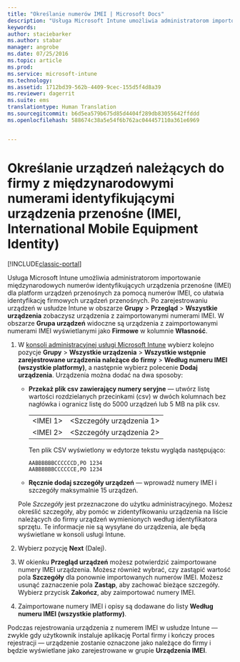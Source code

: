 ```yaml
---
title: "Określanie numerów IMEI | Microsoft Docs"
description: "Usługa Microsoft Intune umożliwia administratorom importowanie numerów IMEI dla platform urządzeń przenośnych w celu ułatwienia identyfikacji firmowych urządzeń przenośnych"
keywords: 
author: staciebarker
ms.author: stabar
manager: angrobe
ms.date: 07/25/2016
ms.topic: article
ms.prod: 
ms.service: microsoft-intune
ms.technology: 
ms.assetid: 1712bd39-562b-4409-9cec-155d5f4d8a39
ms.reviewer: dagerrit
ms.suite: ems
translationtype: Human Translation
ms.sourcegitcommit: b6d5ea579b675d85d4404f289db83055642ffddd
ms.openlocfilehash: 588674c38a5e54f6b762ac044457110a361e6969


---
```


# <a name="specify-corporate-owned-devices-with-international-mobile-equipment-identity-imei-numbers"></a>Określanie urządzeń należących do firmy z międzynarodowymi numerami identyfikującymi urządzenia przenośne (IMEI, International Mobile Equipment Identity)

[!INCLUDE[classic-portal](../includes/classic-portal.md)]

Usługa Microsoft Intune umożliwia administratorom importowanie międzynarodowych numerów identyfikujących urządzenia przenośne (IMEI) dla platform urządzeń przenośnych za pomocą numerów IMEI, co ułatwia identyfikację firmowych urządzeń przenośnych. Po zarejestrowaniu urządzeń w usłudze Intune w obszarze **Grupy** > **Przegląd** > **Wszystkie urządzenia** zobaczysz urządzenia z zaimportowanymi numerami IMEI. W obszarze **Grupa urządzeń** widoczne są urządzenia z zaimportowanymi numerami IMEI wyświetlanymi jako **Firmowe** w kolumnie **Własność**.

1. W [konsoli administracyjnej usługi Microsoft Intune](http://manage.microsoft.com) wybierz kolejno pozycje **Grupy** &gt; **Wszystkie urządzenia** &gt; **Wszystkie wstępnie zarejestrowane urządzenia należące do firmy** &gt; **Według numeru IMEI (wszystkie platformy)**, a następnie wybierz polecenie **Dodaj urządzenia**. Urządzenia można dodać na dwa sposoby:

    -   **Przekaż plik csv zawierający numery seryjne** — utwórz listę wartości rozdzielanych przecinkami (csv) w dwóch kolumnach bez nagłówka i ogranicz listę do 5000 urządzeń lub 5 MB na plik csv.

        |||
        |-|-|
        |&lt;IMEI 1&gt;|&lt;Szczegóły urządzenia 1&gt;|
        |&lt;IMEI 2&gt;|&lt;Szczegóły urządzenia 2&gt;|
        Ten plik CSV wyświetlony w edytorze tekstu wygląda następująco:

        ```
        AABBBBBBCCCCCCD,PO 1234
        AABBBBBBCCCCCCE,PO 1234
        ```

    -   **Ręcznie dodaj szczegóły urządzeń** — wprowadź numery IMEI i szczegóły maksymalnie 15 urządzeń.

   Pole *Szczegóły* jest przeznaczone do użytku administracyjnego. Możesz określić szczegóły, aby pomóc w zidentyfikowaniu urządzenia na liście należących do firmy urządzeń wymienionych według identyfikatora sprzętu. Te informacje nie są wysyłane do urządzenia, ale będą wyświetlane w konsoli usługi Intune.

2.   Wybierz pozycję **Next** (Dalej).
3.  W okienku **Przegląd urządzeń** możesz potwierdzić zaimportowane numery IMEI urządzenia. Możesz również wybrać, czy zastąpić wartość pola **Szczegóły** dla ponownie importowanych numerów IMEI. Możesz usunąć zaznaczenie pola **Zastąp**, aby zachować bieżące szczegóły. Wybierz przycisk **Zakończ**, aby zaimportować numery IMEI.
4.  Zaimportowane numery IMEI i opisy są dodawane do listy **Według numeru IMEI (wszystkie platformy)**.

Podczas rejestrowania urządzenia z numerem IMEI w usłudze Intune — zwykle gdy użytkownik instaluje aplikację Portal firmy i kończy proces rejestracji — urządzenie zostanie oznaczone jako należące do firmy i będzie wyświetlane jako zarejestrowane w grupie **Urządzenia IMEI**.



<!--HONumber=Dec16_HO2-->


